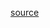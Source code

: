 [source](https://github.com/docker-library/drupal/blob/b54d09884aa8882592c3b7f722060a55556173f4/10.2/php8.2/apache-bookworm/Dockerfile)
